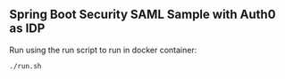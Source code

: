 ## Spring Boot Security SAML Sample with Auth0 as IDP ##

Run using the run script to run in docker container:

```bash
./run.sh
```